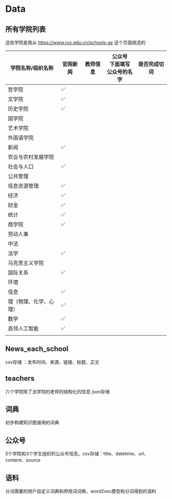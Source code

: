 # Data

## 所有学院列表

这些学院是我从 https://www.ruc.edu.cn/schools-az 这个页面挑选的

| 学院名称/组织名称      | 官网新闻 | 教师信息 | 公众号<br />下面填写<br />公众号的名字 | 是否完成切词 |
| ---------------------- | -------- | -------- | -------------------------------------- | ------------ |
| 哲学院                 | ✅        |          |                                        |              |
| 文学院                 | ✅        |          |                                        |              |
| 历史学院               | ✅        |          |                                        |              |
| 国学院                 |          |          |                                        |              |
| 艺术学院               |          |          |                                        |              |
| 外国语学院             |          |          |                                        |              |
| 新闻                   | ✅        |          |                                        |              |
| 农业与农村发展学院     |          |          |                                        |              |
| 社会与人口             | ✅        |          |                                        |              |
| 公共管理               |          |          |                                        |              |
| 信息资源管理           | ✅        |          |                                        |              |
| 经济                   | ✅        |          |                                        |              |
| 财金                   | ✅        |          |                                        |              |
| 统计                   | ✅        |          |                                        |              |
| 商学院                 | ✅        |          |                                        |              |
| 劳动人事               |          |          |                                        |              |
| 中法                   |          |          |                                        |              |
| 法学                   | ✅        |          |                                        |              |
| 马克思主义学院         |          |          |                                        |              |
| 国际关系               | ✅        |          |                                        |              |
| 环境                   |          |          |                                        |              |
| 信息                   | ✅        |          |                                        |              |
| 理（物理、化学、心理） | ✅        |          |                                        |              |
| 数学                   | ✅        |          |                                        |              |
| 高领人工智能           | ✅        |          |                                        |              |
|                        |          |          |                                        |              |



## News_each_school

csv存储 ：发布时间、来源、链接、标题、正文



## teachers

六个学院除了法学院的老师的结构化的信息 json存储

## 词典

初步构建知识图谱用的词典

## 公众号

5个学院和3个学生组织的公众号信息。csv存储：title、datetime、url、content、source

## 语料

分词需要的用户自定义词典和停用词词典，word2vec模型和分词得到的语料
